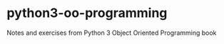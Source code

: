 python3-oo-programming
======================

Notes and exercises from Python 3 Object Oriented Programming book
